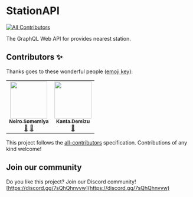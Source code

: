 # StationAPI

<!-- ALL-CONTRIBUTORS-BADGE:START - Do not remove or modify this section -->

[![All Contributors](https://img.shields.io/badge/all_contributors-1-orange.svg?style=flat-square)](#contributors-)

<!-- ALL-CONTRIBUTORS-BADGE:END -->

The GraphQL Web API for provides nearest station.

## Contributors ✨

Thanks goes to these wonderful people ([emoji key](https://allcontributors.org/docs/en/emoji-key)):

<!-- ALL-CONTRIBUTORS-LIST:START - Do not remove or modify this section -->
<!-- prettier-ignore-start -->
<!-- markdownlint-disable -->
<table>
  <tr>
    <td align="center"><a href="https://neiro.work"><img src="https://avatars.githubusercontent.com/u/31317056?v=4?s=100" width="100px;" alt=""/><br /><sub><b>Neiro Somemiya</b></sub></a><br /><a href="#ideas-nirsmmy" title="Ideas, Planning, & Feedback">🤔</a> <a href="#data-nirsmmy" title="Data">🔣</a></td>
    <td align="center"><a href="https://sw-saturn.dev"><img src="https://avatars.githubusercontent.com/u/20313668?v=4?s=100" width="100px;" alt=""/><br /><sub><b>Kanta Demizu</b></sub></a><br /><a href="#data-Sw-Saturn" title="Data">🔣</a></td>
  </tr>
</table>

<!-- markdownlint-restore -->
<!-- prettier-ignore-end -->

<!-- ALL-CONTRIBUTORS-LIST:END -->

This project follows the [all-contributors](https://github.com/all-contributors/all-contributors) specification. Contributions of any kind welcome!

## Join our community

Do you like this project? Join our Discord community!
[https://discord.gg/7sQhQhnvvw](https://discord.gg/7sQhQhnvvw)

